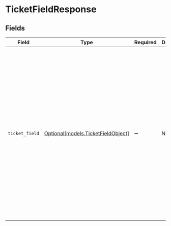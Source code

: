 # TicketFieldResponse


## Fields

| Field                                                                                                                                                                                                                                                                                                                                                                                                                                                                                                                                                                                                                                                                                                                                                                                 | Type                                                                                                                                                                                                                                                                                                                                                                                                                                                                                                                                                                                                                                                                                                                                                                                  | Required                                                                                                                                                                                                                                                                                                                                                                                                                                                                                                                                                                                                                                                                                                                                                                              | Description                                                                                                                                                                                                                                                                                                                                                                                                                                                                                                                                                                                                                                                                                                                                                                           | Example                                                                                                                                                                                                                                                                                                                                                                                                                                                                                                                                                                                                                                                                                                                                                                               |
| ------------------------------------------------------------------------------------------------------------------------------------------------------------------------------------------------------------------------------------------------------------------------------------------------------------------------------------------------------------------------------------------------------------------------------------------------------------------------------------------------------------------------------------------------------------------------------------------------------------------------------------------------------------------------------------------------------------------------------------------------------------------------------------- | ------------------------------------------------------------------------------------------------------------------------------------------------------------------------------------------------------------------------------------------------------------------------------------------------------------------------------------------------------------------------------------------------------------------------------------------------------------------------------------------------------------------------------------------------------------------------------------------------------------------------------------------------------------------------------------------------------------------------------------------------------------------------------------- | ------------------------------------------------------------------------------------------------------------------------------------------------------------------------------------------------------------------------------------------------------------------------------------------------------------------------------------------------------------------------------------------------------------------------------------------------------------------------------------------------------------------------------------------------------------------------------------------------------------------------------------------------------------------------------------------------------------------------------------------------------------------------------------- | ------------------------------------------------------------------------------------------------------------------------------------------------------------------------------------------------------------------------------------------------------------------------------------------------------------------------------------------------------------------------------------------------------------------------------------------------------------------------------------------------------------------------------------------------------------------------------------------------------------------------------------------------------------------------------------------------------------------------------------------------------------------------------------- | ------------------------------------------------------------------------------------------------------------------------------------------------------------------------------------------------------------------------------------------------------------------------------------------------------------------------------------------------------------------------------------------------------------------------------------------------------------------------------------------------------------------------------------------------------------------------------------------------------------------------------------------------------------------------------------------------------------------------------------------------------------------------------------- |
| `ticket_field`                                                                                                                                                                                                                                                                                                                                                                                                                                                                                                                                                                                                                                                                                                                                                                        | [Optional[models.TicketFieldObject]](../models/ticketfieldobject.md)                                                                                                                                                                                                                                                                                                                                                                                                                                                                                                                                                                                                                                                                                                                  | :heavy_minus_sign:                                                                                                                                                                                                                                                                                                                                                                                                                                                                                                                                                                                                                                                                                                                                                                    | N/A                                                                                                                                                                                                                                                                                                                                                                                                                                                                                                                                                                                                                                                                                                                                                                                   | {<br/>"active": true,<br/>"agent_can_edit": true,<br/>"agent_description": "This is the agent only description for the subject field",<br/>"collapsed_for_agents": false,<br/>"created_at": "2009-07-20T22:55:29Z",<br/>"description": "This is the subject field of a ticket",<br/>"editable_in_portal": true,<br/>"id": 34,<br/>"position": 21,<br/>"raw_description": "This is the subject field of a ticket",<br/>"raw_title": "{{dc.my_title}}",<br/>"raw_title_in_portal": "{{dc.my_title_in_portal}}",<br/>"regexp_for_validation": null,<br/>"removable": false,<br/>"required": true,<br/>"required_in_portal": true,<br/>"tag": null,<br/>"title": "Subject",<br/>"title_in_portal": "Subject",<br/>"type": "subject",<br/>"updated_at": "2011-05-05T10:38:52Z",<br/>"url": "https://company.zendesk.com/api/v2/ticket_fields/34.json",<br/>"visible_in_portal": true<br/>} |